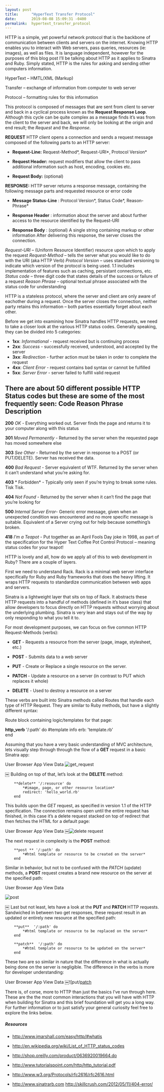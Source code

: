 ```yaml
---
layout: post
title:      "HyperText Transfer Protocol"
date:       2019-08-08 15:09:31 -0400
permalink:  hypertext_transfer_protocol
---
```



HTTP is a simple, yet powerful network protocol that is the backbone of communication between clients and servers on the internet. Knowing HTTP enables you to interact with Web servers, pass queries, resources (ie: images), as well as files. It is language independent, however for the purposes of this blog post I’ll be talking about HTTP as it applies to Sinatra and Ruby. Simply stated, HTTP is the rules for asking and sending other computers information.


HyperText – HMTL/XML (Markup)

Transfer – exchange of information from computer to web server

Protocol – formatting rules for this information

	
This protocol is composed of messages that are sent from client to server and back in a cyclical process known as the **Request Response Loop**. Although this cycle can be quite complex as a message finds it’s was from the client to the server and back, we will only be looking at the origin and end result; the *Request* and the *Response*. 

**REQUEST**
HTTP client opens a connection and sends a request message composed of the following parts to an HTTP server:

*	**Request-Line:** Request-Method*, Request-URI*, Protocol Version*
	
*	**Request Header:** request modifiers that allow the client to pass additional information such as host, encoding, cookies etc.

*	**Request Body:** (optional)
	

**RESPONSE:**
HTTP server returns a response message, containing the following message parts and requested resource or error code

* **Message Status-Line**  : Protocol Version*, Status Code*, Reason-Phrase*

* **Response Header** : information about the server and about further access to the resource identified by the Request-URI

* **Response Body** : (optional) A single string containing markup or other information
After delivering this response, the server closes the connection.


*Request-URI* – (Uniform Resource Identifier) resource upon which to apply the request
*Request-Method* – tells the server what you would like to do with the URI (aka HTTP Verb)
*Protocol Version* – uses standard versioning to indicate which version of the protocol is being used. 1.1 includes implementation of features such as caching, persistant connections, etc.
*Status code* – three digit code that states details of the success or failure of a request
*Reason Phrase* – optional textual phrase associated with the status code for understanding
	
HTTP is a stateless protocol, where the server and client are only aware of eachother during a request. Once the server closes the connection, neither party retains this information – both parties essentially forget about each other.

Before we get into examining how Sinatra handles HTTP requests, we need to take a closer look at the various HTTP status codes. Generally speaking, they can be divided into 5 categories:

* **1xx**: *Informational* - request received but is continuing process
* **2xx**: *Success*       - successfully received, understood, and accepted by the server
* **3xx**: *Redirection*   - further action must be taken in order to complete the request
* **4xx**: *Client Error*  - request contains bad syntax or cannot be fulfilled
* **5xx**: *Server Error*  - server failed to fulfill valid request


There are about 50 different possible HTTP Status codes but these are some of the most frequently seen:
Code    Reason Phrase        Description
---------------------------------------------------------------
**200**   *OK*                -   Everything worked out. Server finds the page and returns it to your computer along with this status

**301**   *Moved Permanently* -   Returned by the server when the requested page has moved somewhere else

**303**   *See Other*         -   Returned by the server in response to a POST (or PUT/DELETE). Server has received the data.

**400**   *Bad Request*     -   Server equivalent of WTF. Returned by the server when it can’t understand what you’re asking for.

**403**  * Forbidden*        -   Typically only seen if you’re trying to break some rules. Tisk Tisk.

**404**   *Not Found*        -   Returned by the server when it can’t find the page that you’re  looking for

**500**   *Internal Server Error*-  Generic error message, given when an unexpected condition was encountered and no more specific message is suitable. Equivalent of a Server crying out for help because something’s broken.

**418**  *I’m a Teapot*     -   Put together as an April Fools Day joke in 1998, as part of the specification for the Hyper Text Coffee Pot Control Protocol – meaning status codes for your teapot!

HTTP is lovely and all, how do we apply all of this to web development in Ruby? There are a couple of layers.

First we need to understand Rack. Rack is a minimal web server interface specifically for Ruby and Ruby frameworks that does the heavy lifting. It wraps HTTP requests to standardize communication between web apps and servers.

Sinatra is a lightweight layer that sits on top of Rack. It abstracts these HTTP requests into a handful of methods (defined in it’s base class) that allow developers to focus directly on HTTP requests without worrying about the underlying plumbing. Sinatra is very lean and stays out of the way by only responding to what you tell it to.

For most development purposes, we can focus on five common HTTP Request-Methods (verbs):

* **GET**        - Requests a resource from the server (page, image, stylesheet, etc.)

* **POST**     - Submits data to a web server

* **PUT**        - Create or Replace a single resource on the server.

* **PATCH**   - Update a resource on a server (in contrast to PUT which replaces it whole)

* **DELETE** - Used to destroy a resource on a server

These verbs are built into Sinatra methods called Routes that handle each type of HTTP Request. They are similar to Ruby methods, but have a slightly different syntax:

Route block containing logic/templates for that page:

   **http_verb** '/:path' do
      #template info
      erb: 'template.rb'     
    end

Assuming that you have a very basic understanding of MVC architecture, lets visually step through through the flow of a **GET** request in a basic Sinatra app:

User                 Browser                  App                      View                  Data
![get_request](https://photos.google.com/photo/AF1QipPxtCei_WLZlbOKEaZFo9OdHtRkrQsFapFLYQym)

￼
Building on top of that, let’s look at the **DELETE** method:

		**delete** '/:resource' do
			*#image, page, or other resource location*
			redirect: 'hello_world.rb'
		end
		
This builds upon the *GET* request, as specified in version 1.1 of the HTTP specification. The connection remains open until the entire request has finished, in this case it’s a delete request stacked on top of redirect that then fetches the HTML for a default page:

User                 Browser                  App                      View                  Data
￼![delete request](https://photos.google.com/photo/AF1QipNWCWUUpnuqgb3eSXdrW-vV3RhfX278AHbtU1Lj)

The next request in complexity is the **POST** method:

		**post ** '/:path' do
			*#html template or resource to be created on the server*
		end
		
Similar in behavior, but not to be confused with the  *PATCH* (update) methods, a **POST** request creates a brand new resource on the server at the specified path:

User                 Browser                  App                      View                  Data

![post](https://photos.google.com/photo/AF1QipMpTuU5gGr8UmH7K23ia7405xbOjIbr2NX6MUYl)

￼
Last but not least, lets have a look at the **PUT** and **PATCH** HTTP requests. Sandwiched in between two get responses, these request result in an updated or entirely new resource at the specified path:

		**put**  '/:path' do
			*#html template or resource to be replaced on the server*
		end

		**patch**  '/:path' do
			*#html template or resource to be updated on the server*
		end

These two are so similar in nature that the difference in what is actually being done on the server is negligible. The difference in the verbs is more for developer understanding:

User                 Browser                  App                      View                  Data
￼![put/[patch](https://photos.google.com/photo/AF1QipM05yqzp6pso9yk5o4mAYuMWlGCj4vbXSngONIe)

 
There is, of corse, more to HTTP than just the basics I’ve run through here. These are the the most common interactions that you will have with HTTP when building for Sinatra and this brief foundation will get you a long way. For further information or to just satisfy your general curiosity feel free to explore the links below.

##### Resources
* http://www.jmarshall.com/easy/http/#whatis 

*  http://en.wikipedia.org/wiki/List_of_HTTP_status_codes 

*  http://shop.oreilly.com/product/0636920019664.do 

*  http://www.tutorialspoint.com/http/http_tutorial.pdf   

*  http://www.w3.org/Protocols/rfc2616/rfc2616.html 

*  http://www.sinatrarb.com http://skillcrush.com/2012/05/11/404-error/
